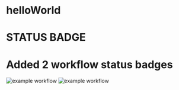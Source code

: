 # helloWorld
# STATUS BADGE
# Added 2 workflow status badges
![example workflow](https://github.com/ankush56/helloWorld/actions/workflows/statusBadge.yml/badge.svg)
![example workflow](https://github.com/ankush56/helloWorld/actions/workflows/javacd.yml/badge.svg)
